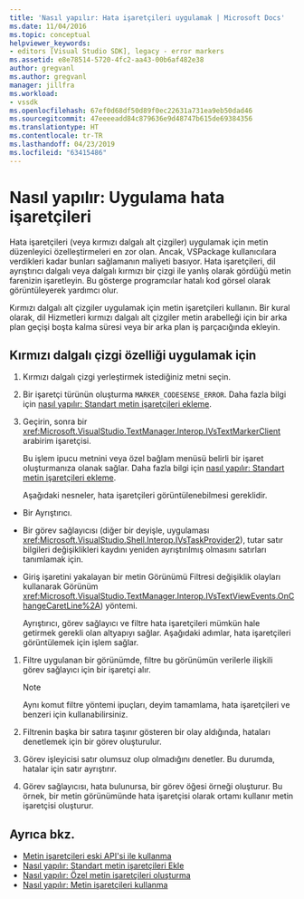 ```yaml
---
title: 'Nasıl yapılır: Hata işaretçileri uygulamak | Microsoft Docs'
ms.date: 11/04/2016
ms.topic: conceptual
helpviewer_keywords:
- editors [Visual Studio SDK], legacy - error markers
ms.assetid: e8e78514-5720-4fc2-aa43-00b6af482e38
author: gregvanl
ms.author: gregvanl
manager: jillfra
ms.workload:
- vssdk
ms.openlocfilehash: 67ef0d68df50d89f0ec22631a731ea9eb50dad46
ms.sourcegitcommit: 47eeeeadd84c879636e9d48747b615de69384356
ms.translationtype: HT
ms.contentlocale: tr-TR
ms.lasthandoff: 04/23/2019
ms.locfileid: "63415486"
---
```

# <a name="how-to-implement-error-markers"></a>Nasıl yapılır: Uygulama hata işaretçileri
Hata işaretçileri (veya kırmızı dalgalı alt çizgiler) uygulamak için metin düzenleyici özelleştirmeleri en zor olan. Ancak, VSPackage kullanıcılara verdikleri kadar bunları sağlamanın maliyeti basıyor. Hata işaretçileri, dil ayrıştırıcı dalgalı veya dalgalı kırmızı bir çizgi ile yanlış olarak gördüğü metin farenizin işaretleyin. Bu gösterge programcılar hatalı kod görsel olarak görüntüleyerek yardımcı olur.

 Kırmızı dalgalı alt çizgiler uygulamak için metin işaretçileri kullanın. Bir kural olarak, dil Hizmetleri kırmızı dalgalı alt çizgiler metin arabelleği için bir arka plan geçişi boşta kalma süresi veya bir arka plan iş parçacığında ekleyin.

## <a name="to-implement-the-red-wavy-underline-feature"></a>Kırmızı dalgalı çizgi özelliği uygulamak için

1. Kırmızı dalgalı çizgi yerleştirmek istediğiniz metni seçin.

2. Bir işaretçi türünün oluşturma `MARKER_CODESENSE_ERROR`. Daha fazla bilgi için [nasıl yapılır: Standart metin işaretçileri ekleme](../extensibility/how-to-add-standard-text-markers.md).

3. Geçirin, sonra bir <xref:Microsoft.VisualStudio.TextManager.Interop.IVsTextMarkerClient> arabirim işaretçisi.

   Bu işlem ipucu metnini veya özel bağlam menüsü belirli bir işaret oluşturmanıza olanak sağlar. Daha fazla bilgi için [nasıl yapılır: Standart metin işaretçileri ekleme](../extensibility/how-to-add-standard-text-markers.md).

   Aşağıdaki nesneler, hata işaretçileri görüntülenebilmesi gereklidir.

- Bir Ayrıştırıcı.

- Bir görev sağlayıcısı (diğer bir deyişle, uygulaması <xref:Microsoft.VisualStudio.Shell.Interop.IVsTaskProvider2>), tutar satır bilgileri değişiklikleri kaydını yeniden ayrıştırılmış olmasını satırları tanımlamak için.

- Giriş işaretini yakalayan bir metin Görünümü Filtresi değişiklik olayları kullanarak Görünüm <xref:Microsoft.VisualStudio.TextManager.Interop.IVsTextViewEvents.OnChangeCaretLine%2A>) yöntemi.

  Ayrıştırıcı, görev sağlayıcı ve filtre hata işaretçileri mümkün hale getirmek gerekli olan altyapıyı sağlar. Aşağıdaki adımlar, hata işaretçileri görüntülemek için işlem sağlar.

1. Filtre uygulanan bir görünümde, filtre bu görünümün verilerle ilişkili görev sağlayıcı için bir işaretçi alır.

    > [!NOTE]
    > Aynı komut filtre yöntemi ipuçları, deyim tamamlama, hata işaretçileri ve benzeri için kullanabilirsiniz.

2. Filtrenin başka bir satıra taşınır gösteren bir olay aldığında, hataları denetlemek için bir görev oluşturulur.

3. Görev işleyicisi satır olumsuz olup olmadığını denetler. Bu durumda, hatalar için satır ayrıştırır.

4. Görev sağlayıcısı, hata bulunursa, bir görev öğesi örneği oluşturur. Bu örnek, bir metin görünümünde hata işaretçisi olarak ortamı kullanır metin işaretçisi oluşturur.

## <a name="see-also"></a>Ayrıca bkz.
- [Metin işaretçileri eski API'si ile kullanma](../extensibility/using-text-markers-with-the-legacy-api.md)
- [Nasıl yapılır: Standart metin işaretçileri Ekle](../extensibility/how-to-add-standard-text-markers.md)
- [Nasıl yapılır: Özel metin işaretçileri oluşturma](../extensibility/how-to-create-custom-text-markers.md)
- [Nasıl yapılır: Metin işaretçileri kullanma](../extensibility/how-to-use-text-markers.md)
